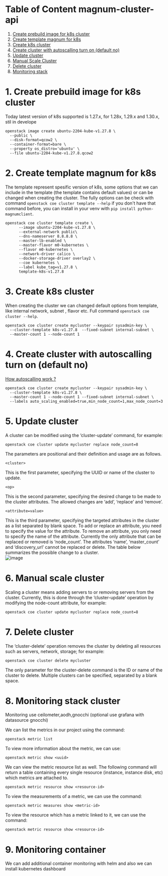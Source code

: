 # Table of Content magnum-cluster-api


1. [Create prebuild image for k8s cluster](#create-prebuild-image-for-k8s-cluster)
2. [Create template magnum for k8s](#create-template-magnum-for-k8s)
3. [Create k8s cluster](#create-cluster-with-autoscalling-turn-on-default-no)
4. [Create cluster with autoscalling turn on (default no)](#create-cluster-with-autoscalling-turn-on-default-no)
5. [Update cluster ](#update-cluster)
6. [Manual Scale Cluster](#manual-scale-cluster)
7. [Delete cluster](#delete-cluster)
8. [Monitoring stack](#monitoring-stack)


# 1. Create prebuild image for k8s cluster

Today latest version of k8s supported is 1.27.x, for 1.28x, 1.29.x and 1.30.x, stil in develope

```
openstack image create ubuntu-2204-kube-v1.27.8 \
  --public \
  --disk-format=qcow2 \
  --container-format=bare \
  --property os_distro='ubuntu' \
  --file ubuntu-2204-kube-v1.27.8.qcow2
```

# 2. Create template magnum for k8s
The template represent spesific version of k8s, some options that we can include in the template (the template contains default values) or can be changed when creating the cluster. The fully options can be check with command `openstack coe cluster template --help` if you don't have that command before, you can install in your venv with `pip install python-magnumclient`.

```
openstack coe cluster template create \
      --image ubuntu-2204-kube-v1.27.8 \
      --external-network public\
      --dns-nameserver 8.8.8.8 \
      --master-lb-enabled \
      --master-flavor m0-kubernetes \
      --flavor m0-kubernetes \
      --network-driver calico \
      --docker-storage-driver overlay2 \
      --coe kubernetes \
      --label kube_tag=v1.27.8 \
      template-k8s-v1.27.8
```

# 3. Create k8s cluster
When creating the cluster we can changed default options from template, like internal network, subnet , flavor etc. Full command `openstack coe cluster --help`. 

```
openstack coe cluster create mycluster --keypair sysadmin-key \
  --cluster-template k8s-v1.27.8  --fixed-subnet internal-subnet \
  --master-count 1 --node-count 1
```

# 4. Create cluster with autoscalling turn on (default no)
[How autoscalling work ?](https://github.com/pahrialms/magnum-capi/blob/main/autoscalling/autoscalling_flow.md)
```
openstack coe cluster create mycluster --keypair sysadmin-key \
  --cluster-template k8s-v1.27.8 \
  --master-count 1 --node-count 1 --fixed-subnet internal-subnet \
  --labels auto_scaling_enabled=true,min_node_count=1,max_node_count=3 
```

# 5. Update cluster 
A cluster can be modified using the ‘cluster-update’ command, for example:
```
openstack coe cluster update mycluster replace node_count=8
```
The parameters are positional and their definition and usage are as follows.

`<cluster>`
  
This is the first parameter, specifying the UUID or name of the cluster to update.

`<op>`
  
This is the second parameter, specifying the desired change to be made to the cluster attributes. The allowed changes are ‘add’, ‘replace’ and ‘remove’.

`<attribute=value>`

This is the third parameter, specifying the targeted attributes in the cluster as a list separated by blank space. To add or replace an attribute, you need to specify the value for the attribute. To remove an attribute, you only need to specify the name of the attribute. Currently the only attribute that can be replaced or removed is ‘node_count’. The attributes ‘name’, ‘master_count’ and ‘discovery_url’ cannot be replaced or delete. The table below summarizes the possible change to a cluster.  
![image](https://github.com/pahrialms/magnum-capi/assets/82088448/3b22996e-dbad-4124-9a76-ea43bae951a8)

# 6. Manual scale cluster
Scaling a cluster means adding servers to or removing servers from the cluster. Currently, this is done through the ‘cluster-update’ operation by modifying the node-count attribute, for example:

```
openstack coe cluster update mycluster replace node_count=8
```

# 7. Delete cluster
The ‘cluster-delete’ operation removes the cluster by deleting all resources such as servers, network, storage; for example:
```
openstack coe cluster delete mycluster
```
The only parameter for the cluster-delete command is the ID or name of the cluster to delete. Multiple clusters can be specified, separated by a blank space.

# 8. Monitoring stack cluster

Monitoring use ceilometer,aodh,gnocchi (optional use grafana with datasource gnocchi)

We can list the metrics in our project using the command:
```
openstack metric list
```

To view more information about the metric, we can use:
```
openstack metric show <uuid>
```

We can view the metric resource list as well. The following command will return a table containing every single resource (instance, instance disk, etc) which metrics are attached to.
```
openstack metric resource show <resource-id>
```

To view the measurements of a metric, we can use the command:
```
openstack metric measures show <metric-id>
```
To view the resource which has a metric linked to it, we can use the command:
```
openstack metric resource show <resource-id>
```

# 9. Monitoring container

We can add additional container monitoring with helm and also we can install kubernetes dashboard


